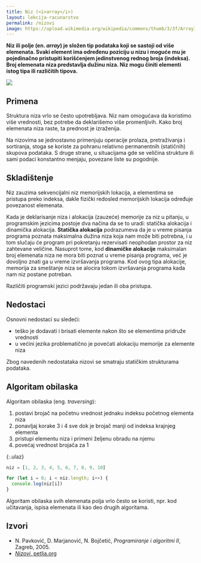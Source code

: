 ```yaml
---
title: Niz (<i>array</i>)
layout: lekcija-racunarstvo
permalink: /nizovi
image: https://upload.wikimedia.org/wikipedia/commons/thumb/3/3f/Array1.svg/640px-Array1.svg.png
---
```


**Niz ili polje (en. *array*) je složen tip podataka koji se sastoji od više elemenata. Svaki element ima određenu poziciju u nizu i moguće mu je pojedinačno pristupiti korišćenjem jedinstvenog rednog broja (indeksa). Broj elemenata niza predstavlja dužinu niza. Niz mogu činiti elementi istog tipa ili različitih tipova.**

![]({{page.image}})

## Primena

Struktura niza vrlo se često upotrebljava. Niz nam omogućava da koristimo više vrednosti, bez potrebe da deklarišemo više promenljivih. Kako broj elemenata niza raste, ta prednost je izraženija.

Na nizovima se jednostavno primenjuju operacije prolaza, pretraživanja i sortiranja, stoga se koriste za pohranu relativno permanentnih (statičnih) skupova podataka. S druge strane, u situacijama gde se veličina strukture ili sami podaci konstantno menjaju, povezane liste su pogodnije.

## Skladištenje

Niz zauzima sekvencijalni niz memorijskih lokacija, a elementima se pristupa preko indeksa, dakle fizički redosled memorijskih lokacija određuje povezanost elemenata.

Kada je deklarisanje niza i alokacija (zauzeće) memorije za niz u pitanju, u programskim jezicima postoje dva načina da se to uradi: statička alokacija i dinamička alokacija. **Statička alokacija** podrazumeva da je u vreme pisanja programa poznata maksimalna dužina niza koja nam može biti potrebna, i u tom slučaju će program pri pokretanju rezervisati neophodan prostor za niz zahtevane veličine. Nasuprot tome, kod **dinamičke alokacije** maksimalan broj elemenata niza ne mora biti poznat u vreme pisanja programa, već je dovoljno znati ga u vreme izvršavanja programa. Kod ovog tipa alokacije, memorija za smeštanje niza se alocira tokom izvršavanja programa kada nam niz postane potreban.

Različiti programski jezici podržavaju jedan ili oba pristupa.

## Nedostaci

Osnovni nedostaci su sledeći:
* teško je dodavati i brisati elemente nakon što se elementima pridruže vrednosti
* u većini jezika problematično je povećati alokaciju memorije za elemente niza

Zbog navedenih nedostataka nizovi se smatraju statičkim strukturama podataka.

## Algoritam obilaska

Algoritam obilaska (eng. *traversing*):

1. postavi brojač na početnu vrednost jednaku indeksu početnog elementa niza
2. ponavljaj korake 3 i 4 sve dok je brojač manji od indeksa krajnjeg elementa
3. pristupi elementu niza i primeni željenu obradu na njemu
4. povećaj vrednost brojača za 1

{:.ulaz}
```js
niz = [1, 2, 3, 4, 5, 6, 7, 8, 9, 10]

for (let i = 0; i < niz.length; i++) {
  console.log(niz[i])
}
```


Algoritam obilaska svih elemenata polja vrlo često se koristi, npr. kod učitavanja, ispisa elemenata ili kao deo drugih algoritama.

## Izvori

- N. Pavković, D. Marjanović, N. Bojčetić, *Programiranje i algoritmi II*, Zagreb, 2005.
- [*Nizovi*, petlja.org](https://petlja.org/BubbleBee/r/Lectures/osnovne-strukture-podataka)
